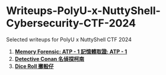 # Writeups-PolyU-x-NuttyShell-Cybersecurity-CTF-2024

Selected writeups for PolyU x NuttyShell CTF 2024<br>

1. [**Memory Forensic: ATP - 1 記憶體取證: ATP - 1**](./Memory%20Forensic%20ATP%20-%201%20記憶體取證%20ATP%20-%201/README.md)<br>
2. [**Detective Conan 名偵探柯南**](./Detective%20Conan%20名偵探柯南/README.md)<br>
3. [**Dice Roll 擲骰仔**](./Dice%20Roll%20擲骰仔/README.md)
